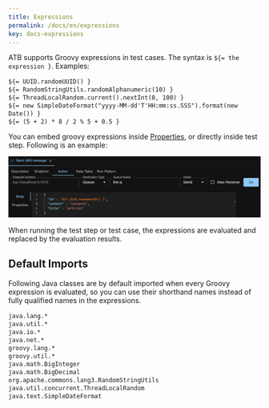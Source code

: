```yaml
---
title: Expressions
permalink: /docs/en/expressions
key: docs-expressions
---
```

ATB supports Groovy expressions in test cases. The syntax is `${= the expression }`. Examples:
```
${= UUID.randomUUID() }
${= RandomStringUtils.randomAlphanumeric(10) }
${= ThreadLocalRandom.current().nextInt(0, 100) }
${= new SimpleDateFormat("yyyy-MM-dd'T'HH:mm:ss.SSS").format(new Date()) }
${= (5 + 2) * 8 / 2 % 5 + 0.5 }
```

You can embed groovy expressions inside [Properties](/docs/en/properties), or directly inside test step. Following is an example:

![Groovy Expression in Request Body](../../screenshots/expressions/groovy-expression-in-request-body.png)

When running the test step or test case, the expressions are evaluated and replaced by the evaluation results.

## Default Imports

Following Java classes are by default imported when every Groovy expression is evaluated, so you can use their shorthand names instead of fully qualified names in the expressions.

```
java.lang.*
java.util.*
java.io.*
java.net.*
groovy.lang.*
groovy.util.*
java.math.BigInteger
java.math.BigDecimal
org.apache.commons.lang3.RandomStringUtils
java.util.concurrent.ThreadLocalRandom
java.text.SimpleDateFormat
```
